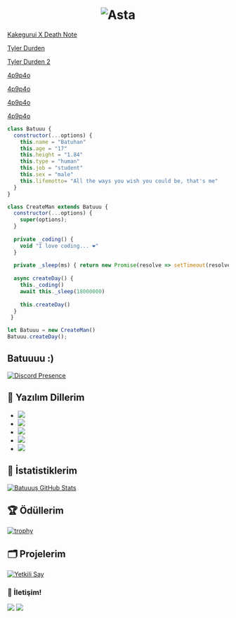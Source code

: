 <h1 align="center">
    <img src="https://64.media.tumblr.com/dfc4b9528faf6f7c9b63077b4aa5bd60/tumblr_pt26terMLs1r60zuio1_540.gif" alt="Asta"/>
</h1>

[Kakegurui X Death Note](https://user-images.githubusercontent.com/76614531/203748320-9349f389-8e39-4258-9580-a35e36dfc908.mp4)

[Tyler Durden](https://user-images.githubusercontent.com/76614531/203120385-f04fab31-b654-46b0-8bbc-07821d863f18.mp4)

[Tyler Durden 2](https://user-images.githubusercontent.com/76614531/203120787-de36301b-20ee-4e94-a35d-9f6aebcd6e56.mp4)
 
[4p9p4o](https://user-images.githubusercontent.com/76614531/185392092-edeb9b8a-83ff-467a-bdf1-d30d4a8a981c.mp4)


[4p9p4o](https://user-images.githubusercontent.com/76614531/185396170-4c8124b4-2803-48fc-8eaa-6e850d499a78.mp4)


[4p9p4o](https://user-images.githubusercontent.com/76614531/185397004-a282e3b8-1d29-493e-8baf-7bbb8e072cf6.mp4)


[4p9p4o](https://user-images.githubusercontent.com/76614531/185398374-70ef0d53-8cdb-4ea4-b97a-0cfd5008c2ff.mp4)

```js
class Batuuu {
  constructor(...options) {
    this.name = "Batuhan"
    this.age = "17"
    this.height = "1.84"
    this.type = "human"
    this.job = "student"
    this.sex = "male" 
    this.lifemotto= "All the ways you wish you could be, that's me"
  }
}

class CreateMan extends Batuuu {
  constructor(...options) {
    super(options);
  }
  
  private _coding() {
    void "I love coding... ❤️"
  }
  
  private _sleep(ms) { return new Promise(resolve => setTimeout(resolve, ms)) }
  
  async createDay() {
    this._coding()
    await this._sleep(18000000)
    
    this.createDay()
  }
 } 

let Batuuu = new CreateMan()
Batuuu.createDay();
```
## Batuuuu :)    
[![Discord Presence](https://lanyard.cnrad.dev/api/940220854187466773?theme=light&bg=809ecf&animated=true&hideBadges=false&hideTimestamp=false&hideStatus=true&hideDiscrim=true&idleMessage=I%20Love%20Watching%20Anime&borderRadius=30px)](https://discord.com/users/940220854187466773)

## 🔧 Yazılım Dillerim
- ![](https://img.shields.io/badge/OS-Windows-black?style=flat-square&logo=windows&logoColor=blue)
- ![](https://img.shields.io/badge/Editor-VHEditor-brightgreen?style=flat-square&logo=visual-studio-code&logoColor=cyan)
- ![](https://img.shields.io/badge/Code-JavaScript-black?style=flat-square&logo=javascript&logoColor=brightgreen)
- ![](https://img.shields.io/badge/Code-Python-black?style=flat-square&logo=python&logoColor=magenta)
- ![](https://img.shields.io/badge/Tools-MongoDB-black?style=flat-square&logo=mongodb&logoColor=cyan)

## 🧮 İstatistiklerim
<a href="https://github.com/Batuuus/Batuuu">
  <img align="center" src="https://github-readme-stats.vercel.app/api/top-langs/?username=Batuuus&hide=c%2B%2B,c,html&title_color=d6826d&text_color=FF00FF&icon_color=6aa6f8&bg_color=0e1116" alt="Batuuuş GitHub Stats" />
</a>


## 🏆 Ödüllerim
[![trophy](https://github-profile-trophy.vercel.app/?username=Batuuus&theme=dracula&column=7)](https://github.com/ryo-ma/github-profile-trophy)



## 🗂️ Projelerim

<a href="https://github.com/Batuuus/yetkilisay-v12">
  <img align="center" src="https://github-readme-stats.vercel.app/api/pin/?username=Batuuus&repo=yetkilisay-v12&show_icons=true&line_height=27&title_color=6aa6f8&text_color=8a919a&icon_color=6aa6f8&bg_color=0e1116" alt="Yetkili Say" />
</a>


<h3>🌟 İletişim!</h3>
 <a href="https://open.spotify.com/user/21fvizvjjspdlp2w6wznufjti" target"blank_"><img src="https://img.shields.io/badge/Spotify%20-1ed760.svg?&style=for-the-badge&logo=spotify&logoColor=white"></a>
      <a href="https://discord.com/users/940220854187466773" target"blank_"><img src="https://img.shields.io/badge/Discord-ffbb00?style=for-the-badge&logo=discord&logoColor=white"></a>

</p>

